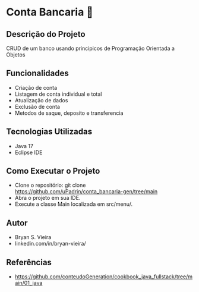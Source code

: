 
# Conta Bancaria 🏧

## Descrição do Projeto
CRUD de um banco usando principicos de Programação Orientada a Objetos

## Funcionalidades

- Criação de conta
- Listagem de conta individual e total 
- Atualização de dados
- Exclusão de conta
- Metodos de saque, deposito e transferencia

## Tecnologias Utilizadas

- Java 17
- Eclipse IDE

## Como Executar o Projeto

- Clone o repositório: git clone https://github.com/uPadrin/conta_bancaria-gen/tree/main
- Abra o projeto em sua IDE.
- Execute a classe Main localizada em src/menu/.

## Autor

- Bryan S. Vieira
- linkedin.com/in/bryan-vieira/

## Referências

- https://github.com/conteudoGeneration/cookbook_java_fullstack/tree/main/01_java
